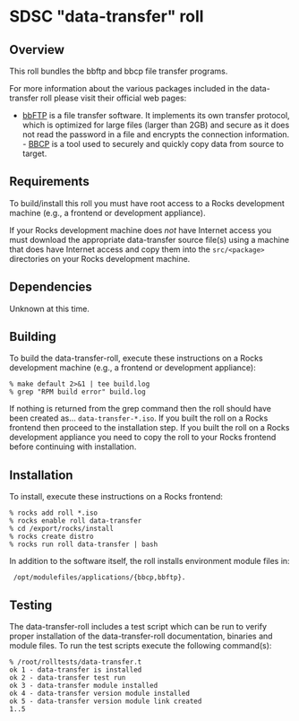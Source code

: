 # SDSC "data-transfer" roll

## Overview

This roll bundles the bbftp and bbcp file transfer programs.

For more information about the various packages included in the data-transfer roll please visit their official web pages:

- <a href="http://doc.in2p3.fr/bbftp/" target="_blank">bbFTP</a> is a file
transfer software. It implements its own transfer protocol, which is optimized
for large files (larger than 2GB) and secure as it does not read the password in
a file and encrypts the connection information. - <a
href="http://www.slac.stanford.edu/~abh/bbcp/" target="_blank">BBCP</a> is a
tool used to securely and quickly copy data from source to target.


## Requirements

To build/install this roll you must have root access to a Rocks development
machine (e.g., a frontend or development appliance).

If your Rocks development machine does *not* have Internet access you must
download the appropriate data-transfer source file(s) using a machine that does
have Internet access and copy them into the `src/<package>` directories on your
Rocks development machine.


## Dependencies

Unknown at this time.


## Building

To build the data-transfer-roll, execute these instructions on a Rocks
development machine (e.g., a frontend or development appliance):

```shell
% make default 2>&1 | tee build.log
% grep "RPM build error" build.log
```

If nothing is returned from the grep command then the roll should have been
created as... `data-transfer-*.iso`. If you built the roll on a Rocks frontend
then proceed to the installation step. If you built the roll on a Rocks
development appliance you need to copy the roll to your Rocks frontend before
continuing with installation.


## Installation

To install, execute these instructions on a Rocks frontend:

```shell
% rocks add roll *.iso
% rocks enable roll data-transfer
% cd /export/rocks/install
% rocks create distro
% rocks run roll data-transfer | bash
```

In addition to the software itself, the roll installs environment module files
in:

```shell
 /opt/modulefiles/applications/{bbcp,bbftp}.
```


## Testing

The data-transfer-roll includes a test script which can be run to verify proper
installation of the data-transfer-roll documentation, binaries and module files. To
run the test scripts execute the following command(s):

```shell
% /root/rolltests/data-transfer.t 
ok 1 - data-transfer is installed
ok 2 - data-transfer test run
ok 3 - data-transfer module installed
ok 4 - data-transfer version module installed
ok 5 - data-transfer version module link created
1..5
```
